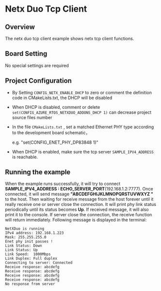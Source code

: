# Netx Duo Tcp Client

## Overview

The netx duo tcp client example shows netx tcp client functions.

## Board Setting

No special settings are required

## Project Configuration
- By Setting `CONFIG_NETX_ENABLE_DHCP` to zero or comment the definition code in CMakeLists.txt, the DHCP will be disabled
- When DHCP is disabled, comment or delete `set(CONFIG_AZURE_RTOS_NETXDUO_ADDONS_DHCP 1)` can decrease project source files number
- In the file `CMakeLists.txt` ,  set a matched Ethernet PHY type according to the development board schematic，

  e.g. "set(CONFIG_ENET_PHY_DP83848 1)"
- When DHCP is enabled, make sure the tcp server `SAMPLE_IPV4_ADDRESS` is reachable.

## Running the example

When the example runs successfully, it will try to connect **SAMPLE_IPV4_ADDRESS : ECHO_SERVER_PORT**(192.168.1.2:7777). Once connected, it will send message **"ABCDEFGHIJKLMNOPQRSTUVWXYZ "** to the host. Then waiting for receive message from the host forever until it really receive one or server close the connection. It will print phy link status periodically until its status becomes **Up**. If received message, it will also print it to the console. If server close the connection, the receive function will return immediately. Following message is displayed in the terminal:
```console
NetXDuo is running
IPv4 address: 192.168.1.223
Mask: 255.255.255.0
Enet phy init passes !
Link Status: Down
Link Status: Up
Link Speed:  1000Mbps
Link Duplex: Full duplex
Connecting to server: Connected
Receive response: abcdefg
Receive response: abcdefg
Receive response: abcdefg
Receive response: abcdefg
No response from server
```
